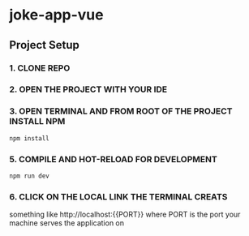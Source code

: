 # joke-app-vue

## Project Setup

### 1. CLONE REPO

### 2. OPEN THE PROJECT WITH YOUR IDE

### 3. OPEN TERMINAL AND FROM ROOT OF THE PROJECT INSTALL NPM

```sh
npm install
```

###  5. COMPILE AND HOT-RELOAD FOR DEVELOPMENT

```sh
npm run dev
```

### 6. CLICK ON THE LOCAL LINK THE TERMINAL CREATS
something like http://localhost:{{PORT}} where PORT is the port your machine serves the application on

